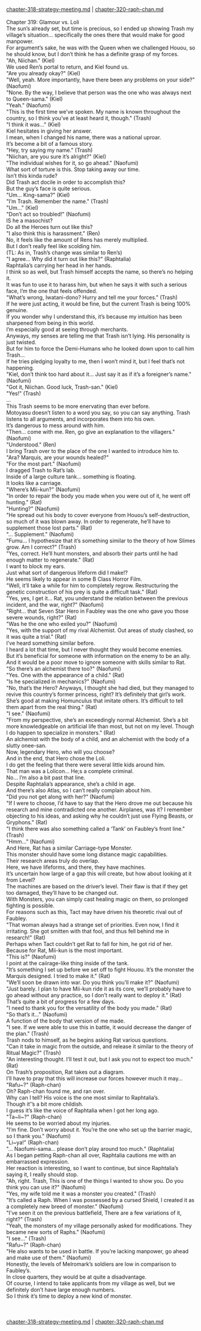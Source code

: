 [chapter-318-strategy-meeting.md](./chapter-318-strategy-meeting.md) | [chapter-320-raph-chan.md](./chapter-320-raph-chan.md) <br/>
<br/>
Chapter 319: Glamour vs. Loli<br/>
The sun’s already set, but time is precious, so I ended up showing Trash my village’s situation… specifically the ones there that would make for good manpower.<br/>
For argument’s sake, he was with the Queen when we challenged Houou, so he should know, but I don’t think he has a definite grasp of my forces.<br/>
"Ah, Niichan." (Kiel)<br/>
We used Ren’s portal to return, and Kiel found us.<br/>
"Are you already okay?" (Kiel)<br/>
"Well, yeah. More importantly, have there been any problems on your side?" (Naofumi)<br/>
"None. By the way, I believe that person was the one who was always next to Queen-sama." (Kiel)<br/>
"Yeah." (Naofumi)<br/>
"This is the first time we’ve spoken. My name is known throughout the country, so I think you’ve at least heard it, though." (Trash)<br/>
"I think it was…" (Kiel)<br/>
Kiel hesitates in giving her answer.<br/>
I mean, when I changed his name, there was a national uproar.<br/>
It’s become a bit of a famous story.<br/>
"Hey, try saying my name." (Trash)<br/>
"Niichan, are you sure it’s alright?" (Kiel)<br/>
"The individual wishes for it, so go ahead." (Naofumi)<br/>
What sort of torture is this. Stop taking away our time.<br/>
Isn’t this kinda rude?<br/>
Did Trash act docile in order to accomplish this?<br/>
But the guy’s face is quite serious.<br/>
"Um… King-sama?" (Kiel)<br/>
"I’m Trash. Remember the name." (Trash)<br/>
"Um…" (Kiel)<br/>
"Don’t act so troubled!" (Naofumi)<br/>
IS he a masochist?<br/>
Do all the Heroes turn out like this?<br/>
"I also think this is harassment." (Ren)<br/>
No, it feels like the amount of Rens has merely multiplied.<br/>
But I don’t really feel like scolding him.<br/>
(TL: As in, Trash’s change was similar to Ren’s)<br/>
"I agree… Why did it turn out like this?" (Raphtalia)<br/>
Raphtalia’s carrying her head in her hands.<br/>
I think so as well, but Trash himself accepts the name, so there’s no helping it.<br/>
It was fun to use it to harass him, but when he says it with such a serious face, I’m the one that feels offended.<br/>
"What’s wrong, Iwatani-dono? Hurry and tell me your forces." (Trash)<br/>
If he were just acting, it would be fine, but the current Trash is being 100% genuine.<br/>
If you wonder why I understand this, it’s because my intuition has been sharpened from being in this world.<br/>
I’m especially good at seeing through merchants.<br/>
Anyways, my senses are telling me that Trash isn’t lying. His personality is just twisted.<br/>
But for him to force the Demi-Humans who he looked down upon to call him Trash…<br/>
If he tries pledging loyalty to me, then I won’t mind it, but I feel that’s not happening.<br/>
"Kiel, don’t think too hard about it… Just say it as if it’s a foreigner’s name." (Naofumi)<br/>
"Got it, Niichan. Good luck, Trash-san." (Kiel)<br/>
"Yes!" (Trash)<br/>
…<br/>
This Trash seems to be more enervating than ever before.<br/>
Motoyasu doesn’t listen to a word you say, so you can say anything. Trash listens to all arguments, and incorporates them into his own.<br/>
It’s dangerous to mess around with him.<br/>
"Then… come with me. Ren, go give an explanation to the villagers." (Naofumi)<br/>
"Understood." (Ren)<br/>
I bring Trash over to the place of the one I wanted to introduce him to.<br/>
"Ara? Marquis, are your wounds healed?"<br/>
"For the most part." (Naofumi)<br/>
I dragged Trash to Rat’s lab.<br/>
Inside of a large culture tank… something is floating.<br/>
It looks like a carriage.<br/>
"Where’s Mii-kun?" (Naofumi)<br/>
"In order to repair the body you made when you were out of it, he went off hunting." (Rat)<br/>
"Hunting?" (Naofumi)<br/>
"He spread out his body to cover everyone from Houou’s self-destruction, so much of it was blown away. In order to regenerate, he’ll have to supplement those lost parts." (Rat)<br/>
"… Supplement." (Naofumi)<br/>
"Fumu… I hypothesize that it’s something similar to the theory of how Slimes grow. Am I correct?" (Trash)<br/>
"Yes, correct. He’ll hunt monsters, and absorb their parts until he had enough matter to regenerate." (Rat)<br/>
I want to block my ears.<br/>
Just what sort of dangerous lifeform did I make!?<br/>
He seems likely to appear in some B Class Horror Film.<br/>
"Well, it’ll take a while for him to completely regrow. Restructuring the genetic construction of his prey is quite a difficult task." (Rat)<br/>
"Yes, yes, I get it… Rat, you understand the relation between the previous incident, and the war, right?" (Naofumi)<br/>
"Right… that Seven Star Hero in Faubley was the one who gave you those severe wounds, right?" (Rat)<br/>
"Was he the one who exiled you?" (Naofumi)<br/>
"Yes, with the support of my rival Alchemist. Out areas of study clashed, so it was quite a trial." (Rat)<br/>
I’ve heard something similar before.<br/>
I heard a lot that time, but I never thought they would become enemies.<br/>
But it’s beneficial for someone with information on the enemy to be an ally.<br/>
And it would be a poor move to ignore someone with skills similar to Rat.<br/>
"So there’s an alchemist there too?" (Naofumi)<br/>
"Yes. One with the appearance of a child." (Rat)<br/>
"Is he specialized in mechanics?" (Naofumi)<br/>
"No, that’s the Hero? Anyways, I thought she had died, but they managed to revive this country’s former princess, right? It’s definitely that girl’s work. She’s good at making Homunculus that imitate others. It’s difficult to tell them apart from the real thing." (Rat)<br/>
"I see." (Naofumi)<br/>
"From my perspective, she’s an exceedingly normal Alchemist. She’s a bit more knowledgeable on artificial life than most, but not on my level. Though I do happen to specialize in monsters." (Rat)<br/>
An alchemist with the body of a child, and an alchemist with the body of a slutty onee-san.<br/>
Now, legendary Hero, who will you choose?<br/>
And in the end, that Hero chose the Loli.<br/>
I do get the feeling that there were several little kids around him.<br/>
That man was a Lolicon… He;s a complete criminal.<br/>
No… I’m also a bit past that line.<br/>
Despite Raphtalia’s appearance, she’s a child in age.<br/>
And there’s also Atlas, so I can’t really complain about him.<br/>
"Did you not get along with her?" (Naofumi)<br/>
"If I were to choose, I’d have to say that the Hero drove me out because his research and mine contradicted one another. Airplanes, was it? I remember objecting to his ideas, and asking why he couldn’t just use Flying Beasts, or Gryphons." (Rat)<br/>
"I think there was also something called a ‘Tank’ on Faubley’s front line." (Trash)<br/>
"Hmm…" (Naofumi)<br/>
And Here, Rat has a similar Carriage-type Monster.<br/>
This monster should have some long distance magic capabilities.<br/>
Their research areas truly do overlap.<br/>
Here, we have lifeforms, and there, they have machines.<br/>
It’s uncertain how large of a gap this will create, but how about looking at it from Level?<br/>
The machines are based on the driver’s level. Their flaw is that if they get too damaged, they’ll have to be changed out.<br/>
With Monsters, you can simply cast healing magic on them, so prolonged fighting is possible.<br/>
For reasons such as this, Tact may have driven his theoretic rival out of Faubley.<br/>
"That woman always had a strange set of priorities. Even now, I find it irritating. She got smitten with that fool, and thus fell behind me in research!" (Rat)<br/>
Perhaps when Tact couldn’t get Rat to fall for him, he got rid of her.<br/>
Because for Rat, Mii-kun is the most important.<br/>
"This is?" (Naofumi)<br/>
I point at the caiirage-like thing inside of the tank.<br/>
"It’s something I set up before we set off to fight Houou. It’s the monster the Marquis designed. I tried to make it." (Rat)<br/>
"We’ll soon be drawn into war. Do you think you’ll make it?" (Naofumi)<br/>
"Just barely. I plan to have Mii-kun ride it as its core, we’ll probably have to go ahead without any practice, so I don’t really want to deploy it." (Rat)<br/>
That’s quite a bit of progress for a few days.<br/>
"I need to thank you for the versatility of the body you made." (Rat)<br/>
"So that’s it…" (Naofumi)<br/>
A function of the body that version of me made.<br/>
"I see. If we were able to use this in battle, it would decrease the danger of the plan." (Trash)<br/>
Trash nods to himself, as he begins asking Rat various questions.<br/>
"Can it take in magic from the outside, and release it similar to the theory of Ritual Magic?" (Trash)<br/>
"An interesting thought. I’ll test it out, but I ask you not to expect too much." (Rat)<br/>
On Trash’s proposition, Rat takes out a diagram.<br/>
I’ll have to pray that this will increase our forces however much it may…<br/>
"Rafu~?" (Raph-chan)<br/>
Oh? Raph-chan found me, and ran over.<br/>
Why can I tell? His voice is the one most similar to Raphtalia’s.<br/>
Though it’’s a bit more childish.<br/>
I guess it’s like the voice of Raphtalia when I got her long ago.<br/>
"Ta~li~?" (Raph-chan)<br/>
He seems to be worried about my injuries.<br/>
"I’m fine. Don’t worry about it. You’re the one who set up the barrier magic, so I thank you." (Naofumi)<br/>
"Li~ya!" (Raph-chan)<br/>
"… Naofumi-sama… please don’t play around too much." (Raphtalia)<br/>
As I began petting Raph-chan all over, Raphtalia cautions me with an embarrassed expression.<br/>
Her reaction is interesting, so I want to continue, but since Raphtalia’s saying it, I really should stop.<br/>
"Ah, right. Trash, This is one of the things I wanted to show you. Do you think you can use it?" (Naofumi)<br/>
"Yes, my wife told me it was a monster you created." (Trash)<br/>
"It’s called a Raph. When I was possessed by a cursed Shield, I created it as a completely new breed of monster." (Naofumi)<br/>
"I’ve seen it on the previous battlefield, There are a few variations of it, right?" (Trash)<br/>
"Yeah, the monsters of my village personally asked for modifications. They became new sorts of Raphs." (Naofumi)<br/>
"I see…" (Trash)<br/>
"Rafu~?" (Raph-chan)<br/>
"He also wants to be used in battle. If you’re lacking manpower, go ahead and make use of them." (Naofumi)<br/>
Honestly, the levels of Melromark’s soldiers are low in comparison to Faubley’s.<br/>
In close quarters, they would be at quite a disadvantage.<br/>
Of course, I intend to take applicants from my village as well, but we definitely don’t have large enough numbers.<br/>
So I think it’s time to deploy a new kind of monster.<br/>
<br/>
<br/> <br/>
[chapter-318-strategy-meeting.md](./chapter-318-strategy-meeting.md) | [chapter-320-raph-chan.md](./chapter-320-raph-chan.md) <br/>
